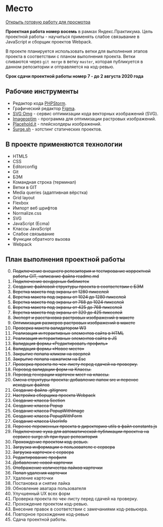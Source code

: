 # Место

[Открыть готовую работу для просмотра](http://yandex-praktikum-mesto-vanyapr.surge.sh/)

**Проектная работа номер восемь** в рамках Яндекс.Практикума. Цель проектной работы - научиться применять слабое связывание в JavaScript и сборщик проектов Webpack.

В проекте планируется использовать ветки для выполнения этапов проекта в соответствии с планом выполнения проекта.
Ветки сливаются через `git merge` в ветку `master`, которая публикуется в данном репозитории и отправляется на код-ревью.

__Срок сдачи проектной работы номер 7 - до 2 августа 2020 года__

## Рабочие инструменты

* Редактор кода [PHPStorm](https://jetbrains.com).
* Графический редактор [Figma](https://www.figma.com/).
* [SVG Omg](https://jakearchibald.github.io/svgomg/) - сервис оптимизации кода векторных изображений (SVG).
* [Imageoptim](https://imageoptim.com/) - программа для оптимизации растровых изображений.
* [Placehold.it](https://placeholder.com/) - плейсхолдеры изображений.
* [Surge.sh](http://surge.sh/) - хотстинг статических проектов.

## В проекте применяются технологии

* HTML5
* CSS
* Editorconfig
* Git
* БЭМ
* Командная строка (терминал)
* Ветки в GIT
* Media queries (адаптивная вёрстка)
* Grid layout
* Flexbox
* Импорт веб шрифтов
* Normalize.css
* SVG
* JavaScript (Ecma)
* Классы JavaScript
* Слабое связывание
* Функции обратного вызова
* Webpack

## План выполнения проектной работы

0. ~~Подключение внешнего репозитория и тестирование корректной работы GIT, написание файла readme.md~~
1. ~~Подключение вендорных библиотек~~
2. ~~Создание файловой структуры проекта в соответствии с БЭМ~~
3. ~~Верстка макета под экраны от 1280 пикселей~~
4. ~~Верстка макета под экраны от 1024 до 1280 пикселей~~
5. ~~Верстка макета под экраны от 768 до 1024 пикселей~~
6. ~~Верстка макета под экраны от 425 до 768 пикселей~~
7. ~~Верстка макета под экраны от 320 до 425 пикселей~~
8. ~~Экспорт и расстановка растровых изображений в макете~~
8. ~~Оптимизация размеров растровых изображений в макете~~
9. ~~Проверка макета валидатором W3~~
10. ~~Реализация интерактивных элементов сайта в HTML~~
11. ~~Реализация интерактивных элементов сайта в JS~~
12. ~~Валидация формы «Редактировать профиль»~~
13. ~~Валидация формы «Новое место»~~
14. ~~Закрытие попапа кликом на оверлей~~
15. ~~Закрытие попапа нажатием на Esc~~
16. ~~Проверка проекта по чек-листу перед сдачей на проверку.~~
18. ~~Перевод валидации форм на Классы.~~
19. ~~Перевод генерации карточек мест на классы.~~
20. ~~Смена структуры проекта: добавление папок src и перенос исходных файлов~~
21. ~~Создание файла .gitignore~~
22. ~~Настройка сборщика проекта Webpack~~
23. ~~Создание класса Section~~
24. ~~Создание класса Popup~~
25. ~~Создание класса PopupWithImage~~
26. ~~Создание класса PopupWithForm~~
27. ~~Создание класса UserInfo~~
27. ~~Перенос переменных проекта в директорию utils в файл constants.js~~
29. ~~Подключение хука для автоматической публикации проектна на сервисе surge.sh при пуше репозитория~~
30. ~~Прохождение проектом код-ревью.~~
31. ~~Загрузка информации о пользователе с сервера~~
22. ~~Загрузка карточек с сервера~~
33. ~~Редактирование профиля~~
34. ~~Добавление новой карточки~~
35. ~~Отображение количества лайков карточки~~
36. ~~Попап удаления карточки~~
37. Удаление карточки
38. Постановка и снятие лайка
39. Обновление аватара пользователя
40. Улучшенный UX всех форм
41. Проверка проекта по чек-листу перед сдачей на проверку.
42. Прохождение проектом код-ревью.
43. Внесение правок в соответствии с замечаниями код-ревьюера.
44. Повторное прохождение код-ревью
45. Сдача проектной работы.
